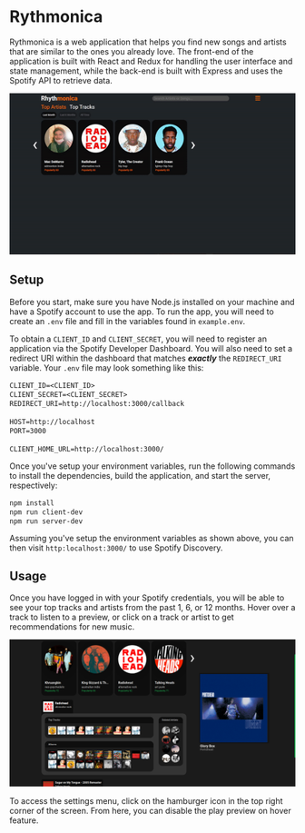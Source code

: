 # Rythmonica
Rythmonica is a web application that helps you find new songs and artists that are similar to the ones you already love. The front-end of the application is built with React and Redux for handling the user interface and state management, while the back-end is built with Express and uses the Spotify API to retrieve data.

![](./screenshots/rythmonica_preview.gif)

## Setup
Before you start, make sure you have Node.js installed on your machine and have a Spotify account to use the app. To run the app, you will need to create an `.env` file and fill in the variables found in `example.env`.

To obtain a `CLIENT_ID` and `CLIENT_SECRET`, you will need to register an application via the Spotify Developer Dashboard. You will also need to set a redirect URI within the dashboard that matches ***exactly*** the `REDIRECT_URI` variable. Your `.env` file may look something like this:

```
CLIENT_ID=<CLIENT_ID>
CLIENT_SECRET=<CLIENT_SECRET>
REDIRECT_URI=http://localhost:3000/callback

HOST=http://localhost
PORT=3000

CLIENT_HOME_URL=http://localhost:3000/
```

Once you've setup your environment variables, run the following commands to install the dependencies, build the application, and start the server, respectively:

```
npm install
npm run client-dev
npm run server-dev
```

Assuming you've setup the environment variables as shown above, you can then visit `http:localhost:3000/` to use Spotify Discovery.

## Usage
Once you have logged in with your Spotify credentials, you will be able to see your top tracks and artists from the past 1, 6, or 12 months. Hover over a track to listen to a preview, or click on a track or artist to get recommendations for new music.

![](./screenshots/Feed.png)

To access the settings menu, click on the hamburger icon in the top right corner of the screen. From here, you can disable the play preview on hover feature.
